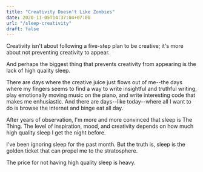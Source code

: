 ```yaml
---
title: "Creativity Doesn't Like Zombies"
date: 2020-11-05T14:37:04+07:00
url: "/sleep-creativity"
draft: false
---
```


Creativity isn't about following a five-step plan to be creative; it's more about not preventing creativity to appear. 

And perhaps the biggest thing that prevents creativity from appearing is the lack of high quality sleep.

There are days where the creative juice just flows out of me--the days where my fingers seems to find a way to write insightful and truthful writing, play emotionally moving music on the piano, and write interesting code that makes me enhusiastic. And there are days--like today--where all I want to do is browse the internet and binge eat all day.

After years of observation, I'm more and more convinced that sleep is The Thing. The level of inspiration, mood, and creativity depends on how much high quality sleep I get the night before.

I've been ignoring sleep for the past month. But the truth is, sleep is the golden ticket that can propel me to the stratosphere.

The price for not having high quality sleep is heavy.